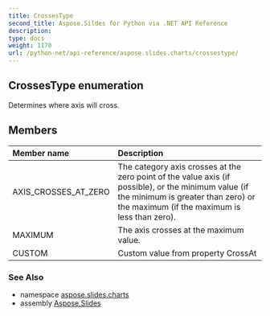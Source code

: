 ```yaml
---
title: CrossesType
second_title: Aspose.Sildes for Python via .NET API Reference
description: 
type: docs
weight: 1170
url: /python-net/api-reference/aspose.slides.charts/crossestype/
---
```


## CrossesType enumeration

Determines where axis will cross.

## Members
| Member name | Description |
| :- | :- |
|AXIS_CROSSES_AT_ZERO|The category axis crosses at the zero point of the value axis (if possible), or the minimum value (if the minimum is greater than zero) or the maximum (if the maximum is less than zero).|
|MAXIMUM|The axis crosses at the maximum value.|
|CUSTOM|Custom value from property CrossAt|

### See Also

* namespace [aspose.slides.charts](/slides/python-net/api-reference/aspose.slides.charts/)
* assembly [Aspose.Slides](/slides/python-net/api-reference/)

